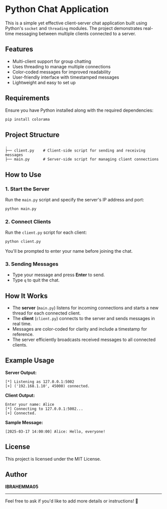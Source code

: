 # Python Chat Application

This is a simple yet effective client-server chat application built using Python's `socket` and `threading` modules. The project demonstrates real-time messaging between multiple clients connected to a server.

## Features
- Multi-client support for group chatting
- Uses threading to manage multiple connections
- Color-coded messages for improved readability
- User-friendly interface with timestamped messages
- Lightweight and easy to set up

## Requirements
Ensure you have Python installed along with the required dependencies:

```bash
pip install colorama
```

## Project Structure
```
.
├── client.py    # Client-side script for sending and receiving messages
├── main.py      # Server-side script for managing client connections
```

## How to Use

### 1. Start the Server
Run the `main.py` script and specify the server's IP address and port:

```bash
python main.py
```

### 2. Connect Clients
Run the `client.py` script for each client:

```bash
python client.py
```

You'll be prompted to enter your name before joining the chat.

### 3. Sending Messages
- Type your message and press **Enter** to send.
- Type `q` to quit the chat.

## How It Works
- The **server** (`main.py`) listens for incoming connections and starts a new thread for each connected client.
- The **client** (`client.py`) connects to the server and sends messages in real time.
- Messages are color-coded for clarity and include a timestamp for reference.
- The server efficiently broadcasts received messages to all connected clients.

## Example Usage
**Server Output:**
```
[*] Listening as 127.0.0.1:5002
[+] ('192.168.1.10', 45000) connected.
```

**Client Output:**
```
Enter your name: Alice
[*] Connecting to 127.0.0.1:5002...
[+] Connected.
```

**Sample Message:**
```
[2025-03-17 14:00:00] Alice: Hello, everyone!
```

## License
This project is licensed under the MIT License.

## Author
**IBRAHEMMA05**

---

Feel free to ask if you'd like to add more details or instructions! 🚀

